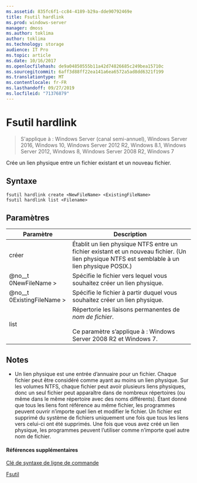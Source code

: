 ```yaml
---
ms.assetid: 835fc6f1-cc84-4189-b29a-dde90792469e
title: Fsutil hardlink
ms.prod: windows-server
manager: dmoss
ms.author: toklima
author: toklima
ms.technology: storage
audience: IT Pro
ms.topic: article
ms.date: 10/16/2017
ms.openlocfilehash: de9a04850555b11a42d74826685c249bea15710c
ms.sourcegitcommit: 6aff3d88ff22ea141a6ea6572a5ad8dd6321f199
ms.translationtype: MT
ms.contentlocale: fr-FR
ms.lasthandoff: 09/27/2019
ms.locfileid: "71376879"
---
```

# <a name="fsutil-hardlink"></a>Fsutil hardlink
>S'applique à : Windows Server (canal semi-annuel), Windows Server 2016, Windows 10, Windows Server 2012 R2, Windows 8.1, Windows Server 2012, Windows 8, Windows Server 2008 R2, Windows 7

Crée un lien physique entre un fichier existant et un nouveau fichier.

## <a name="syntax"></a>Syntaxe

```
fsutil hardlink create <NewFileName> <ExistingFileName>
fsutil hardlink list <Filename>
```

## <a name="parameters"></a>Paramètres

|Paramètre|Description|
|-------------|---------------|
|créer|Établit un lien physique NTFS entre un fichier existant et un nouveau fichier. (Un lien physique NTFS est semblable à un lien physique POSIX.)|
|@no__t 0NewFileName >|Spécifie le fichier vers lequel vous souhaitez créer un lien physique.|
|@no__t 0ExistingFileName >|Spécifie le fichier à partir duquel vous souhaitez créer un lien physique.|
|list|Répertorie les liaisons permanentes de *nom de fichier*.<br /><br />Ce paramètre s’applique à :  Windows Server 2008 R2 et Windows 7.|

## <a name="remarks"></a>Notes

-   Un lien physique est une entrée d’annuaire pour un fichier. Chaque fichier peut être considéré comme ayant au moins un lien physique. Sur les volumes NTFS, chaque fichier peut avoir plusieurs liens physiques, donc un seul fichier peut apparaître dans de nombreux répertoires (ou même dans le même répertoire avec des noms différents). Étant donné que tous les liens font référence au même fichier, les programmes peuvent ouvrir n’importe quel lien et modifier le fichier. Un fichier est supprimé du système de fichiers uniquement une fois que tous les liens vers celui-ci ont été supprimés. Une fois que vous avez créé un lien physique, les programmes peuvent l’utiliser comme n’importe quel autre nom de fichier.

#### <a name="additional-references"></a>Références supplémentaires
[Clé de syntaxe de ligne de commande](Command-Line-Syntax-Key.md)

[Fsutil](Fsutil.md)


